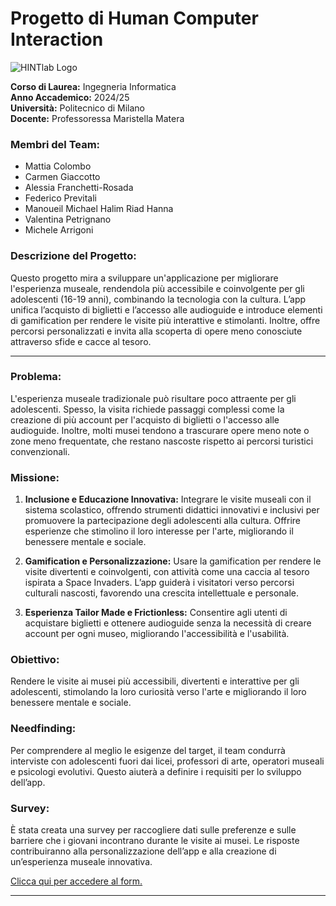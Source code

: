 # Progetto di Human Computer Interaction

![HINTlab Logo](https://hintlab.polimi.it/wp-content/uploads/2023/03/cropped-cropped-Risorsa-13interfaccia.png)

**Corso di Laurea:** Ingegneria Informatica  
**Anno Accademico:** 2024/25  
**Università:** Politecnico di Milano  
**Docente:** Professoressa Maristella Matera  

### Membri del Team:
- Mattia Colombo
- Carmen Giaccotto
- Alessia Franchetti-Rosada
- Federico Previtali
- Manoueil Michael Halim Riad Hanna
- Valentina Petrignano
- Michele Arrigoni

### Descrizione del Progetto:
Questo progetto mira a sviluppare un'applicazione per migliorare l'esperienza museale, rendendola più accessibile e coinvolgente per gli adolescenti (16-19 anni), combinando la tecnologia con la cultura. L’app unifica l’acquisto di biglietti e l’accesso alle audioguide e introduce elementi di gamification per rendere le visite più interattive e stimolanti. Inoltre, offre percorsi personalizzati e invita alla scoperta di opere meno conosciute attraverso sfide e cacce al tesoro.

---

### Problema:
L'esperienza museale tradizionale può risultare poco attraente per gli adolescenti. Spesso, la visita richiede passaggi complessi come la creazione di più account per l'acquisto di biglietti o l'accesso alle audioguide. Inoltre, molti musei tendono a trascurare opere meno note o zone meno frequentate, che restano nascoste rispetto ai percorsi turistici convenzionali.

### Missione:
1. **Inclusione e Educazione Innovativa:** Integrare le visite museali con il sistema scolastico, offrendo strumenti didattici innovativi e inclusivi per promuovere la partecipazione degli adolescenti alla cultura. Offrire esperienze che stimolino il loro interesse per l'arte, migliorando il benessere mentale e sociale.
  
2. **Gamification e Personalizzazione:** Usare la gamification per rendere le visite divertenti e coinvolgenti, con attività come una caccia al tesoro ispirata a Space Invaders. L’app guiderà i visitatori verso percorsi culturali nascosti, favorendo una crescita intellettuale e personale.

3. **Esperienza Tailor Made e Frictionless:** Consentire agli utenti di acquistare biglietti e ottenere audioguide senza la necessità di creare account per ogni museo, migliorando l'accessibilità e l'usabilità.

### Obiettivo:
Rendere le visite ai musei più accessibili, divertenti e interattive per gli adolescenti, stimolando la loro curiosità verso l'arte e migliorando il loro benessere mentale e sociale.

### Needfinding:
Per comprendere al meglio le esigenze del target, il team condurrà interviste con adolescenti fuori dai licei, professori di arte, operatori museali e psicologi evolutivi. Questo aiuterà a definire i requisiti per lo sviluppo dell’app.

### Survey:
È stata creata una survey per raccogliere dati sulle preferenze e sulle barriere che i giovani incontrano durante le visite ai musei. Le risposte contribuiranno alla personalizzazione dell’app e alla creazione di un’esperienza museale innovativa.

[Clicca qui per accedere al form.](https://bit.ly/4eu3ox7)

---
